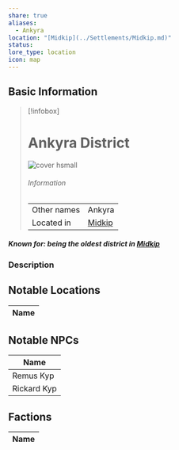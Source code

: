```yaml
---
share: true
aliases:
  - Ankyra
location: "[Midkip](../Settlements/Midkip.md)"
status: 
lore_type: location
icon: map
---
```

## Basic Information
> [!infobox]
> # Ankyra District
> ![cover hsmall](insertimage.png)
> ###### Information
> |   |  |
> | ---- | ---- |
> | Other names | Ankyra|
> | Located in | [Midkip](../Settlements/Midkip.md)|
##### Known for: being the oldest district in [Midkip](../Settlements/Midkip.md)
### Description
## Notable Locations
| Name |
| ---- |

## Notable NPCs
| Name                                 |
| ------------------------------------ |
| Remus Kyp     |
| Rickard Kyp |

## Factions
| Name |
| ---- |
